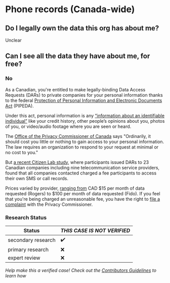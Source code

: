 # Phone records (Canada-wide)

## Do I legally own the data this org has about me? 
Unclear 

## Can I see all the data they have about me, for free?
### No
As a Canadian, you're entitled to make legally-binding Data Access Requests (DARs) to private companies for your personal information thanks to the federal [Protection of Personal Information and Electronic Documents Act](https://www.priv.gc.ca/en/privacy-topics/privacy-laws-in-canada/the-personal-information-protection-and-electronic-documents-act-pipeda/pipeda_brief/) (PIPEDA).

Under this act, personal information is any [“information about an identifiable individual”](https://www.priv.gc.ca/en/privacy-topics/access-to-personal-information/accessing-your-personal-information/) like your credit history, other people’s opinions about you, photos of you, or video/audio footage where you are seen or heard. 

The [Office of the Privacy Commissioner of Canada](https://www.priv.gc.ca/en/privacy-topics/access-to-personal-information/accessing-your-personal-information/) says "Ordinarily, it should cost you little or nothing to gain access to your personal information. The law requires an organization to respond to your request at minimal or no cost to you."

But [a recent Citizen Lab study](https://citizenlab.ca/2018/02/approaching-access-look-consumer-personal-data-requests-canada/), where participants issued DARs to 23 Canadian companies including nine telecommunication service providers, found that all companies contacted charged a fee participants to access their own SMS or call records.

Prices varied by provider, [ranging from](https://citizenlab.ca/2018/02/approaching-access-look-consumer-personal-data-requests-canada/) CAD $15 per month of data requested (Rogers) to $100 per month of data requested (Fido). If you feel that you're being charged an unreasonable fee, you have the right to [file a complaint](https://www.priv.gc.ca/en/report-a-concern/file-a-formal-privacy-complaint/) with the Privacy Commissioner.

### Research Status

| Status  | *THIS CASE IS NOT VERIFIED* |
| ------------- |------------- |
| secondary research | :heavy_check_mark: |
| primary research | :x: |
| expert review | :x: |

*Help make this a verified case! Check out the [Contributors Guidelines](https://github.com/samanthaburton/whose_data/blob/master/CONTRIBUTING.md) to learn how*
